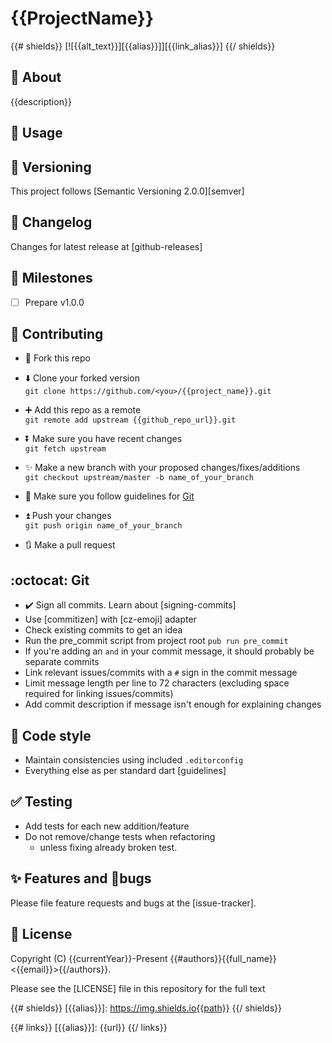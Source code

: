 # {{ProjectName}}

{{# shields}}
[![{{alt_text}}][{{alias}}]][{{link_alias}}]
{{/ shields}}

## :rocket: About

{{description}}

## :book: Usage

## :traffic_light: Versioning

This project follows [Semantic Versioning 2.0.0][semver]

## :newspaper: Changelog

Changes for latest release at [github-releases]

## :memo: Milestones

- [ ] Prepare v1.0.0

## :busts_in_silhouette: Contributing

- :fork_and_knife: Fork this repo

- :arrow_down: Clone your forked version  
  `git clone https://github.com/<you>/{{project_name}}.git`

- :heavy_plus_sign: Add this repo as a remote  
  `git remote add upstream {{github_repo_url}}.git`

- :arrow_double_down: Make sure you have recent changes  
  `git fetch upstream`

- :sparkles: Make a new branch with your proposed changes/fixes/additions  
  `git checkout upstream/master -b name_of_your_branch`

- :bookmark_tabs: Make sure you follow guidelines for [Git](#git)

- :arrow_double_up: Push your changes  
  `git push origin name_of_your_branch`

- :arrows_clockwise: Make a pull request

## :octocat: Git

- :heavy_check_mark: Sign all commits. Learn about [signing-commits]
- Use [commitizen] with [cz-emoji] adapter
- Check existing commits to get an idea
- Run the pre_commit script from project root `pub run pre_commit`
- If you're adding an `and` in your commit message, it should probably be separate commits
- Link relevant issues/commits with a `#` sign in the commit message
- Limit message length per line to 72 characters (excluding space required for linking issues/commits)
- Add commit description if message isn't enough for explaining changes

## :lipstick: Code style

- Maintain consistencies using included `.editorconfig`
- Everything else as per standard dart [guidelines]

## :white_check_mark: Testing

- Add tests for each new addition/feature
- Do not remove/change tests when refactoring
  - unless fixing already broken test.

## :sparkles: Features and :bug:bugs

Please file feature requests and bugs at the [issue-tracker].

## :scroll: License

Copyright (C) {{currentYear}}-Present {{#authors}}{{full_name}} <{{email}}>{{/authors}}.

Please see the [LICENSE] file in this repository for the full text

<!-- Shield aliases -->
{{# shields}}
[{{alias}}]: https://img.shields.io{{path}}
{{/ shields}}

<!-- Link aliases -->
{{# links}}
[{{alias}}]: {{url}}
{{/ links}}
